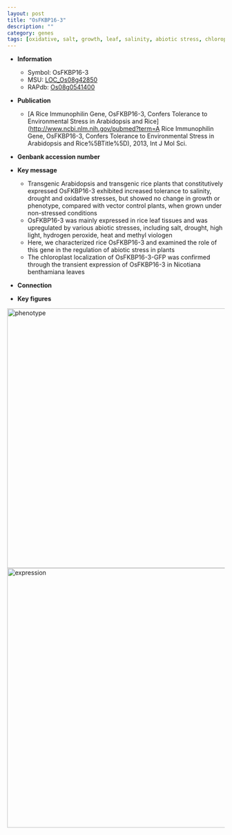 ```yaml
---
layout: post
title: "OsFKBP16-3"
description: ""
category: genes
tags: [oxidative, salt, growth, leaf, salinity, abiotic stress, chloroplast, drought]
---
```


* **Information**  
    + Symbol: OsFKBP16-3  
    + MSU: [LOC_Os08g42850](http://rice.plantbiology.msu.edu/cgi-bin/ORF_infopage.cgi?orf=LOC_Os08g42850)  
    + RAPdb: [Os08g0541400](http://rapdb.dna.affrc.go.jp/viewer/gbrowse_details/irgsp1?name=Os08g0541400)  

* **Publication**  
    + [A Rice Immunophilin Gene, OsFKBP16-3, Confers Tolerance to Environmental Stress in Arabidopsis and Rice](http://www.ncbi.nlm.nih.gov/pubmed?term=A Rice Immunophilin Gene, OsFKBP16-3, Confers Tolerance to Environmental Stress in Arabidopsis and Rice%5BTitle%5D), 2013, Int J Mol Sci.

* **Genbank accession number**  

* **Key message**  
    + Transgenic Arabidopsis and transgenic rice plants that constitutively expressed OsFKBP16-3 exhibited increased tolerance to salinity, drought and oxidative stresses, but showed no change in growth or phenotype, compared with vector control plants, when grown under non-stressed conditions
    + OsFKBP16-3 was mainly expressed in rice leaf tissues and was upregulated by various abiotic stresses, including salt, drought, high light, hydrogen peroxide, heat and methyl viologen
    + Here, we characterized rice OsFKBP16-3 and examined the role of this gene in the regulation of abiotic stress in plants
    + The chloroplast localization of OsFKBP16-3-GFP was confirmed through the transient expression of OsFKBP16-3 in Nicotiana benthamiana leaves

* **Connection**  

* **Key figures**  
<img src="http://funRiceGenes.github.io/images/OsFKBP16-3.pheno.png" alt="phenotype"  style="width: 600px;"/>

<img src="http://funRiceGenes.github.io/images/OsFKBP16-3.exp.png" alt="expression"  style="width: 600px;"/>


